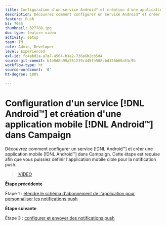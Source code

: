 ```yaml
---
title: Configuration d'un service Android™ et création d'une application mobile Android™ dans Campaign
description: Découvrez comment configurer un service Android™ et créer une application mobile Android™ dans Campaign.
feature: Push
kt: 7965
thumbnail: 327788.jpg
doc-type: feature video
activity: setup
team: TM
role: Admin, Developer
level: Experienced
exl-id: fc4abd2a-a7a7-4564-b1a2-736a6b2cb5d4
source-git-commit: b1b8d8a99a551239c445fb588cbd126b66a53c9b
workflow-type: ht
source-wordcount: '0'
ht-degree: 100%

---
```


# Configuration d&#39;un service [!DNL Android™] et création d&#39;une application mobile [!DNL Android™] dans Campaign

Découvrez comment configurer un service [!DNL Android™] et créer une application mobile [!DNL Android™] dans Campaign. Cette étape est requise afin que vous puissiez définir l&#39;application mobile cible pour la notification push.

>[!VIDEO](https://video.tv.adobe.com/v/327788?quality=12&learn=on)

**Étape précédente**

Étape 1 : [étendre le schéma d&#39;abonnement de l&#39;application pour personnaliser les notifications push](/help/tutorial-get-started-with-push-notifications-for-android/extend-the-app-subscription-schema.md)

**Étape suivante**

Étape 3 : [configurer et envoyer des notifications push](/help/tutorial-get-started-with-push-notifications-for-android/configure-and-send-push-notifications.md)
